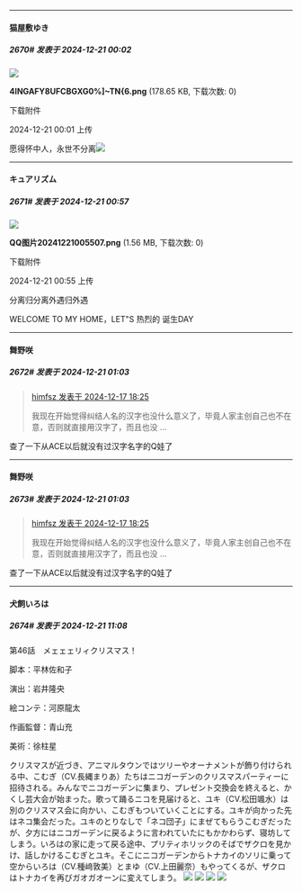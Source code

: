 ﻿
*****

####  猫屋敷ゆき  
##### 2670#       发表于 2024-12-21 00:02

<img src="https://img.saraba1st.com/forum/202412/21/000136o2xvjy6ad1p4ky56.png" referrerpolicy="no-referrer">

<strong>4INGAFY8UFCBGXG0%]~TN{6.png</strong> (178.65 KB, 下载次数: 0)

下载附件

2024-12-21 00:01 上传

愿得怀中人，永世不分离<img src="https://static.saraba1st.com/image/smiley/animal2017/008.png" referrerpolicy="no-referrer">


*****

####  キュアリズム  
##### 2671#       发表于 2024-12-21 00:57

<img src="https://img.saraba1st.com/forum/202412/21/005538vkztisthheirtkwh.png" referrerpolicy="no-referrer">

<strong>QQ图片20241221005507.png</strong> (1.56 MB, 下载次数: 0)

下载附件

2024-12-21 00:55 上传

分离归分离外遇归外遇

WELCOME TO MY HOME，LET"S 热烈的 诞生DAY


*****

####  舞野咲  
##### 2672#       发表于 2024-12-21 01:03

<blockquote><a href="httphttps://bbs.saraba1st.com/2b/forum.php?mod=redirect&amp;goto=findpost&amp;pid=66948335&amp;ptid=2162354" target="_blank">himfsz 发表于 2024-12-17 18:25</a>

我现在开始觉得纠结人名的汉字也没什么意义了，毕竟人家主创自己也不在意，否则就直接用汉字了，而且也没 ...</blockquote>
查了一下从ACE以后就没有过汉字名字的Q娃了


*****

####  舞野咲  
##### 2673#       发表于 2024-12-21 01:03

<blockquote><a href="httphttps://bbs.saraba1st.com/2b/forum.php?mod=redirect&amp;goto=findpost&amp;pid=66948335&amp;ptid=2162354" target="_blank">himfsz 发表于 2024-12-17 18:25</a>

我现在开始觉得纠结人名的汉字也没什么意义了，毕竟人家主创自己也不在意，否则就直接用汉字了，而且也没 ...</blockquote>
查了一下从ACE以后就没有过汉字名字的Q娃了

*****

####  犬飼いろは  
##### 2674#       发表于 2024-12-21 11:08

第46話　メェェェリィクリスマス！

脚本：平林佐和子

演出：岩井隆央

絵コンテ：河原龍太

作画監督：青山充

美術：徐柱星

クリスマスが近づき、アニマルタウンではツリーやオーナメントが飾り付けられる中、こむぎ（CV.長縄まりあ）たちはニコガーデンのクリスマスパーティーに招待される。みんなでニコガーデンに集まり、プレゼント交換会を終えると、かくし芸大会が始まった。歌って踊るニコを見届けると、ユキ（CV.松田颯水）は別のクリスマス会に向かい、こむぎもついていくことにする。ユキが向かった先はネコ集会だった。ユキのとりなしで「ネコ団子」にまぜてもらうこむぎだったが、夕方にはニコガーデンに戻るように言われていたにもかかわらず、寝坊してしまう。いろはの家に走って戻る途中、プリティホリックのそばでザクロを見かけ、話しかけるこむぎとユキ。そこにニコガーデンからトナカイのソリに乗って空からいろは（CV.種﨑敦美）とまゆ（CV.上田麗奈）もやってくるが、ザクロはトナカイを再びガオガオーンに変えてしまう。
<img src="https://files.catbox.moe/p6soaa.jpg" referrerpolicy="no-referrer">
<img src="https://files.catbox.moe/2ufuwt.jpg" referrerpolicy="no-referrer">
<img src="https://files.catbox.moe/tacvw4.jpg" referrerpolicy="no-referrer">
<img src="https://files.catbox.moe/f5b298.jpg" referrerpolicy="no-referrer">

